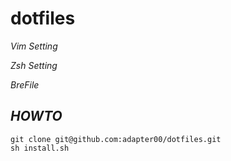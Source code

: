 #  dotfiles

 _Vim Setting_
 
 _Zsh Setting_
 
 _BreFile_
 

## *HOWTO*
<pre><code>git clone git@github.com:adapter00/dotfiles.git
sh install.sh
</pre>
